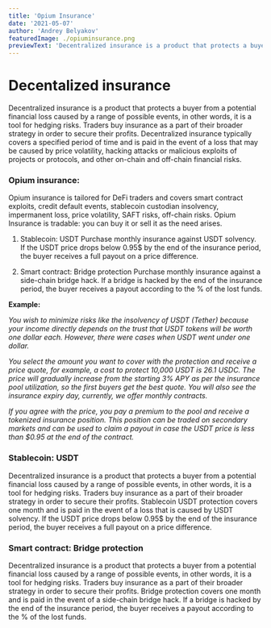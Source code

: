 ```yaml
---
title: 'Opium Insurance'
date: '2021-05-07'
author: 'Andrey Belyakov'
featuredImage: ./opiuminsurance.png
previewText: 'Decentralized insurance is a product that protects a buyer from a potential financial loss caused by a range of possible events, in other words, it is a tool for hedging risks.'
---
```



# Decentalized insurance

Decentralized insurance is a product that protects a buyer from a potential financial loss caused by a range of possible events, in other words, it is a tool for hedging risks. Traders buy insurance as a part of their broader strategy in order to secure their profits. Decentralized insurance typically covers a specified period of time and is paid in the event of a loss that may be caused by price volatility, hacking attacks or malicious exploits of projects or protocols, and other on-chain and off-chain financial risks.

### Opium insurance:

Opium insurance is tailored for DeFi traders and covers smart contract exploits, credit default events, stablecoin custodian insolvency, impermanent loss, price volatility, SAFT risks, off-chain risks. Opium Insurance is tradable: you can buy it or sell it as the need arises.

1) Stablecoin: USDT
Purchase monthly insurance against USDT solvency. If the USDT price drops below 0.95$ by the end of the insurance period, the buyer receives a full payout on a price difference.

2) Smart contract: Bridge protection 
Purchase monthly insurance against a side-chain bridge hack. If a bridge is hacked by the end of the insurance period, the buyer receives a payout according to the % of the lost funds.

**Example:**

*You wish to minimize risks like the insolvency of USDT (Tether) because your income directly depends on the trust that USDT tokens will be worth one dollar each. However, there were cases when USDT went under one dollar.*

*You select the amount you want to cover with the protection and receive a price quote, for example, a cost to protect 10,000 USDT is 26.1 USDC. The price will gradually increase from the starting 3% APY as per the insurance pool utilization, so the first buyers get the best quote. You will also see the insurance expiry day, currently, we offer monthly contracts.*

*If you agree with the price, you pay a premium to the pool and receive a tokenized insurance position. This position can be traded on secondary markets and can be used to claim a payout in case the USDT price is less than $0.95 at the end of the contract.*

### **Stablecoin: USDT**

Decentralized insurance is a product that protects a buyer from a potential financial loss caused by a range of possible events, in other words, it is a tool for hedging risks. Traders buy insurance as a part of their broader strategy in order to secure their profits. 
Stablecoin USDT protection covers one month and is paid in the event of a loss that is caused by USDT solvency. If the USDT price drops below 0.95$ by the end of the insurance period, the buyer receives a full payout on a price difference.

### **Smart contract: Bridge protection** 

Decentralized insurance is a product that protects a buyer from a potential financial loss caused by a range of possible events, in other words, it is a tool for hedging risks. Traders buy insurance as a part of their broader strategy in order to secure their profits. 
Bridge protection covers one month and is paid in the event of a side-chain bridge hack. If a bridge is hacked by the end of the insurance period, the buyer receives a payout according to the % of the lost funds.


